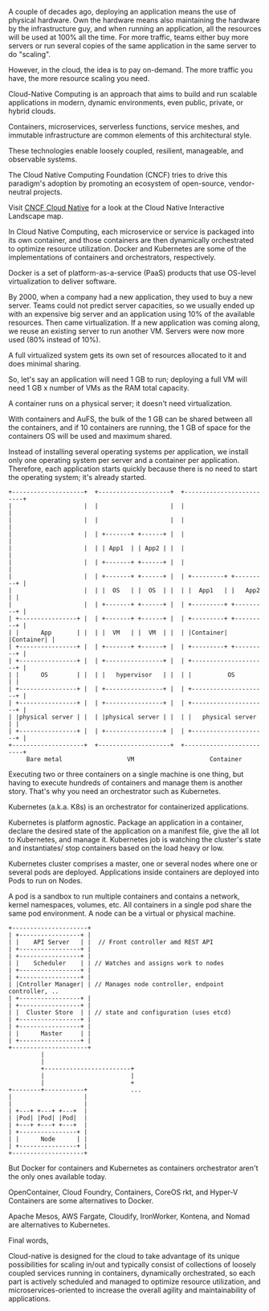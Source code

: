 A couple of decades ago, deploying an application means the use of physical hardware. Own the hardware means also maintaining the hardware by the infrastructure guy, and when running an application, all the resources will be used at 100% all the time. For more traffic, teams either buy more servers or run several copies of the same application in the same server to do "scaling".

However, in the cloud, the idea is to pay on-demand. The more traffic you have, the more resource scaling you need. 

Cloud-Native Computing is an approach that aims to build and run scalable applications in modern, dynamic environments, even public, private, or hybrid clouds.

Containers, microservices, serverless functions, service meshes, and immutable infrastructure are common elements of this architectural style. 

These technologies enable loosely coupled, resilient, manageable, and observable systems. 

The Cloud Native Computing Foundation (CNCF) tries to drive this paradigm's adoption by promoting an ecosystem of open-source, vendor-neutral projects.

Visit [CNCF Cloud Native](https://landscape.cncf.io/) for a look at the Cloud Native Interactive Landscape map.

In Cloud Native Computing, each microservice or service is packaged into its own container, and those containers are then dynamically orchestrated to optimize resource utilization. Docker and Kubernetes are some of the implementations of containers and orchestrators, respectively.

Docker is a set of platform-as-a-service (PaaS) products that use OS-level virtualization to deliver software.

By 2000, when a company had a new application, they used to buy a new server. Teams could not predict server capacities, so we usually ended up with an expensive big server and an application using 10% of the available resources. Then came virtualization. If a new application was coming along, we reuse an existing server to run another VM. Servers were now more used (80% instead of 10%).

A full virtualized system gets its own set of resources allocated to it and does minimal sharing.

So, let's say an application will need 1 GB to run; deploying a full VM will need 1 GB x number of VMs as the RAM total capacity.

A container runs on a physical server; it doesn't need virtualization.

With containers and AuFS, the bulk of the 1 GB can be shared between all the containers, and if 10 containers are running, the 1 GB of space for the containers OS will be used and maximum shared.

Instead of installing several operating systems per application, we install only one operating system per server and a container per application. Therefore, each application starts quickly because there is no need to start the operating system; it's already started.

```
+--------------------+  +--------------------+  +-------------------------+
|                    |  |                    |  |                         |
|                    |  |                    |  |                         |
|                    |  | +-------+ +------+ |  |                         |
|                    |  | | App1  | | App2 | |  |                         |
|                    |  | +-------+ +------+ |  |                         |
|                    |  | +-------+ +------+ |  | +---------+ +---------+ |
|                    |  | |  OS   | |  OS  | |  | |  App1   | |   App2  | |
|                    |  | +-------+ +------+ |  | +---------+ +---------+ |
| +----------------+ |  | +-------+ +------+ |  | +---------+ +---------+ |
| |      App       | |  | |  VM   | |  VM  | |  | |Container| |Container| |
| +----------------+ |  | +-------+ +------+ |  | +---------+ +---------+ |
| +----------------+ |  | +----------------+ |  | +---------------------+ |
| |      OS        | |  | |   hypervisor   | |  | |          OS         | |
| +----------------+ |  | +----------------+ |  | +---------------------+ |
| +----------------+ |  | +----------------+ |  | +---------------------+ |
| |physical server | |  | |physical server | |  | |   physical server   | |
| +----------------+ |  | +----------------+ |  | +---------------------+ |
+--------------------+  +--------------------+  +-------------------------+
     Bare metal                  VM                     Container
```

Executing two or three containers on a single machine is one thing, but having to execute hundreds of containers and manage them is another story. That's why you need an orchestrator such as Kubernetes.

Kubernetes (a.k.a. K8s) is an orchestrator for containerized applications. 

Kubernetes is platform agnostic. Package an application in a container, declare the desired state of the application on a manifest file, give the all lot to Kubernetes, and manage it. Kubernetes job is watching the cluster's state and instantiates/ stop containers based on the load heavy or low.

Kubernetes cluster comprises a master, one or several nodes where one or several pods are deployed. Applications inside containers are deployed into Pods to run on Nodes. 

A pod is a sandbox to run multiple containers and contains a network, kernel namespaces, volumes, etc. All containers in a single pod share the same pod environment. A node can be a virtual or physical machine.

```
+---------------------+
| +-----------------+ |
| |    API Server   | |  // Front controller amd REST API
| +-----------------+ |
| +-----------------+ |
| |    Scheduler    | | // Watches and assigns work to nodes
| +-----------------+ |
| +-----------------+ |
| |Cntroller Manager| | // Manages node controller, endpoint controller, ..
| +-----------------+ |
| +-----------------+ |
| |  Cluster Store  | | // state and configuration (uses etcd)
| +-----------------+ |
| +-----------------+ |
| |      Master     | |
| +-----------------+ |
+---------------------+ 
         |
         |
         +------------------------+
         |                        |
         |                        +
+--------+-----------+            ...
|                    |
|                    |
| +---+ +---+ +---+  |
| |Pod| |Pod| |Pod|  |
| +---+ +---+ +---+  |
| +----------------+ |
| |      Node      | |
| +----------------+ |
+--------------------+

```

But Docker for containers and Kubernetes as containers orchestrator aren't the only ones available today.

OpenContainer, Cloud Foundry, Containers, CoreOS rkt, and Hyper-V Containers are some alternatives to Docker.

Apache Mesos, AWS Fargate, Cloudify, IronWorker, Kontena, and Nomad are alternatives to Kubernetes.

Final words, 

Cloud-native is designed for the cloud to take advantage of its unique possibilities for scaling in/out and typically consist of collections of loosely coupled services running in containers, dynamically orchestrated, so each part is actively scheduled and managed to optimize resource utilization, and microservices-oriented to increase the overall agility and maintainability of applications.
